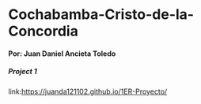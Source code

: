 # Cochabamba-Cristo-de-la-Concordia

#### Por: Juan Daniel Ancieta Toledo
##### Project 1


link:https://juanda121102.github.io/1ER-Proyecto/
